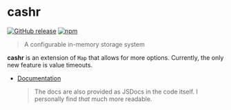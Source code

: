 # cashr

[![GitHub release](https://img.shields.io/github/release/Rayzr522/cashr.svg)](https://github.com/Rayzr522/cashr)
[![npm](https://img.shields.io/npm/dt/cashr.svg)](https://www.npmjs.com/package/cashr)

> A configurable in-memory storage system

**cashr** is an extension of `Map` that allows for more options. Currently, the only new feature is value timeouts.

- [Documentation](DOCS.md)
  > The docs are also provided as JSDocs in the code itself. I personally find _that_ much more readable.
